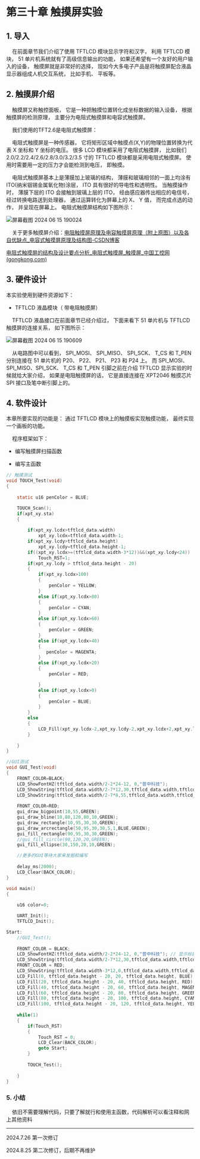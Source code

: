 # 第三十章 触摸屏实验

## 1. 导入

    在前面章节我们介绍了使用 TFTLCD 模块显示字符和汉字， 利用 TFTLCD 模块， 51 单片机系统就有了高级信息输出的功能， 如果还希望有一个友好的用户输入的设备， 触摸屏就是非常好的选择， 现如今大多电子产品是将触摸屏配合液晶显示器组成人机交互系统， 比如手机、 平板等。 

## 2. 触摸屏介绍

    触摸屏又称触控面板， 它是一种把触摸位置转化成坐标数据的输入设备， 根据触摸屏的检测原理， 主要分为电阻式触摸屏和电容式触摸屏。

    我们使用的TFT2.6是电阻式触摸屏：

    电阻式触摸屏是一种传感器， 它将矩形区域中触摸点(X,Y)的物理位置转换为代表 X 坐标和 Y 坐标的电压。 很多 LCD 模块都采用了电阻式触摸屏， 比如我们 2.0/2.2/2.4/2.6/2.8/3.0/3.2/3.5 寸的 TFTLCD 模块都是采用电阻式触摸屏。 使用时需要用一定的压力才会能检测到电压， 即触摸。

    电阻式触摸屏基本上是薄膜加上玻璃的结构， 薄膜和玻璃相邻的一面上均涂有 ITO(纳米铟锡金属氧化物)涂层， ITO 具有很好的导电性和透明性。 当触摸操作时， 薄膜下层的 ITO 会接触到玻璃上层的 ITO， 经由感应器传出相应的电信号， 经过转换电路送到处理器， 通过运算转化为屏幕上的 X、 Y 值， 而完成点选的动作， 并呈现在屏幕上。 电阻式触摸屏结构如下图所示：

![屏幕截图 2024 06 15 190024](https://img.picgo.net/2024/06/15/-2024-06-15-1900245ac963d3f42995ef.png)

    关于更多触摸屏介绍：[电阻触摸屏原理及电容触摸屏原理（附上原图）以及各自优缺点_电容式触摸屏原理及结构图-CSDN博客](https://blog.csdn.net/qq_38769551/article/details/102687915)

[电阻式触摸屏的结构及设计要点分析_电阻式触摸屏_触摸屏_中国工控网 (gongkong.com)](https://www.gongkong.com/article/201704/73366.html)

## 3. 硬件设计

本实验使用到硬件资源如下：

- TFTLCD 液晶模块（ 带电阻触摸屏）

    TFTLCD 液晶接口在前面章节已经介绍过， 下面来看下 51 单片机与 TFTLCD触摸屏的连接关系， 如下图所示：

![屏幕截图 2024 06 15 190609](https://img.picgo.net/2024/06/15/-2024-06-15-19060917e2bfa4291d2c1c.png)

    从电路图中可以看到， SPI_MOSI、 SPI_MISO、 SPI_SCK、 T_CS 和 T_PEN 分别连接在 51 单片机的 P20、 P22、 P21、 P23 和 P24 上。 而 SPI_MOSI、 SPI_MISO、SPI_SCK、 T_CS 和 T_PEN 引脚之前在介绍 TFTLCD 显示实验的时候就给大家介绍， 如果是电阻触摸屏的话， 它是直接连接在 XPT2046 触摸芯片 SPI 接口及笔中断引脚上的。

## 4. 软件设计

本章所要实现的功能是： 通过 TFTLCD 模块上的触摸板实现触摸功能， 最终实现一个画板的功能。

    程序框架如下： 

- 编写触摸屏扫描函数

- 编写主函数

```c
// 触摸测试
void TOUCH_Test(void)
{
	
	static u16 penColor = BLUE;

	TOUCH_Scan();
	if(xpt_xy.sta)
	{	
		
		if(xpt_xy.lcdx>tftlcd_data.width)
			xpt_xy.lcdx=tftlcd_data.width-1;
		if(xpt_xy.lcdy>tftlcd_data.height)
			xpt_xy.lcdy=tftlcd_data.height-1;
		if((xpt_xy.lcdx>=(tftlcd_data.width-3*12))&&(xpt_xy.lcdy<24))
			Touch_RST=1;
		if(xpt_xy.lcdy > tftlcd_data.height - 20)
		{
			if(xpt_xy.lcdx>100)
            {
                penColor = YELLOW;
            }
            else if(xpt_xy.lcdx>80)
            {
                penColor = CYAN;
            }
            else if(xpt_xy.lcdx>60)
            {
                penColor = GREEN;
            }
            else if(xpt_xy.lcdx>40)
            {
               penColor = MAGENTA;
            }
            else if(xpt_xy.lcdx>20)
            {
                penColor = RED;

            }
            else if(xpt_xy.lcdx>0)
            {
                penColor = BLUE;
            }       
		}
		else
		{
			LCD_Fill(xpt_xy.lcdx-2,xpt_xy.lcdy-2,xpt_xy.lcdx+2,xpt_xy.lcdy+2,penColor);	
		}
							
	}		
}

//GUI测试
void GUI_Test(void)
{
	FRONT_COLOR=BLACK;
	LCD_ShowFontHZ(tftlcd_data.width/2-2*24-12, 0,"普中科技");
	LCD_ShowString(tftlcd_data.width/2-7*12,30,tftlcd_data.width,tftlcd_data.height,24,"www.prechin.cn");
	LCD_ShowString(tftlcd_data.width/2-7*8,55,tftlcd_data.width,tftlcd_data.height,24,"GUI Test");
	
	FRONT_COLOR=RED;
	gui_draw_bigpoint(10,55,GREEN);
	gui_draw_bline(10,80,120,80,10,GREEN);
	gui_draw_rectangle(10,95,30,30,GREEN);
	gui_draw_arcrectangle(50,95,30,30,5,1,BLUE,GREEN);
	gui_fill_rectangle(90,95,30,30,GREEN);
	//gui_fill_circle(90,120,20,GREEN);
	gui_fill_ellipse(30,150,20,10,GREEN);

	//更多的GUI等待大家来发掘和编写
	
	delay_ms(2000);
	LCD_Clear(BACK_COLOR);		
}

void main()
{
	
	u16 color=0;

	UART_Init();
	TFTLCD_Init();

Start:
	//GUI_Test();
		
	FRONT_COLOR = BLACK;
	LCD_ShowFontHZ(tftlcd_data.width/2-2*24-12, 0,"普中科技"); // 显示标题
	LCD_ShowString(tftlcd_data.width/2-7*12,30,tftlcd_data.width,tftlcd_data.height,24,"www.prechin.cn"); // 显示地址
	FRONT_COLOR = RED;
	LCD_ShowString(tftlcd_data.width-3*12,0,tftlcd_data.width,tftlcd_data.height,24,"RST"); // 显示触摸按键提示
	LCD_Fill(0, tftlcd_data.height - 20, 20, tftlcd_data.height, BLUE); // 显示颜色选择提示
    LCD_Fill(20, tftlcd_data.height - 20, 40, tftlcd_data.height, RED); 
    LCD_Fill(40, tftlcd_data.height - 20, 60, tftlcd_data.height, MAGENTA);
    LCD_Fill(60, tftlcd_data.height - 20, 80, tftlcd_data.height, GREEN);
    LCD_Fill(80, tftlcd_data.height - 20, 100, tftlcd_data.height, CYAN);
    LCD_Fill(100, tftlcd_data.height - 20, 120, tftlcd_data.height, YELLOW);
	
	while(1)
	{
		if(Touch_RST) 
		{
			Touch_RST = 0;
			LCD_Clear(BACK_COLOR);
			goto Start;
		}
		
		TOUCH_Test();
			
	}					
}
```

### 5. 小结

    依旧不需要理解代码，只要了解就行和使用主函数，代码解析可以看注释和网上其他资料

---

2024.7.26 第一次修订

2024.8.25 第二次修订，后期不再维护
